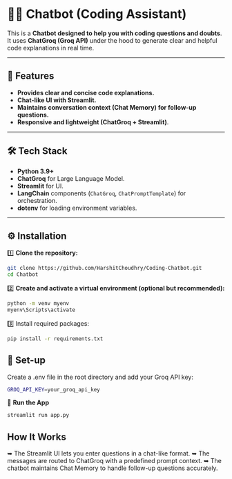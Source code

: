 # 🧑‍🏫 Chatbot (Coding Assistant)

This is a **Chatbot designed to help you with coding questions and doubts**.  
It uses **ChatGroq (Groq API)** under the hood to generate clear and helpful code explanations in real time.

---

## 🚀 Features

- **Provides clear and concise code explanations.**
- **Chat-like UI with Streamlit.**
- **Maintains conversation context (Chat Memory) for follow-up questions.**
- **Responsive and lightweight (ChatGroq + Streamlit)**.

---

## 🛠 Tech Stack

- **Python 3.9+**
- **ChatGroq** for Large Language Model.
- **Streamlit** for UI.
- **LangChain** components (`ChatGroq`, `ChatPromptTemplate`) for orchestration.
- **dotenv** for loading environment variables.

---

## ⚙ Installation

1️⃣ **Clone the repository:**

```bash
git clone https://github.com/HarshitChoudhry/Coding-Chatbot.git
cd Chatbot

```

2️⃣ **Create and activate a virtual environment (optional but recommended):**

```bash
python -m venv myenv
myenv\Scripts\activate
```

3️⃣ Install required packages:

```bash
pip install -r requirements.txt
```

## 🔧 Set-up
 Create a .env file in the root directory and add your Groq API key:
```bash
GROQ_API_KEY=your_groq_api_key
```

🚀 **Run the App**

```bash
streamlit run app.py
```


## How It Works
➥ The Streamlit UI lets you enter questions in a chat-like format.
➥ The messages are routed to ChatGroq with a predefined prompt context.
➥ The chatbot maintains Chat Memory to handle follow-up questions accurately.
